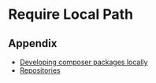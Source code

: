 # Require Local Path


## Appendix

- [Developing composer packages locally](https://johannespichler.com/developing-composer-packages-locally/)
- [Repositories](https://getcomposer.org/doc/05-repositories.md)
